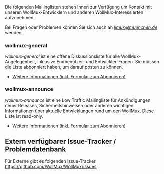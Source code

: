 Die folgenden Mailinglisten stehen Ihnen zur Verfügung um Kontakt mit unseren WollMux-Entwicklern und anderen WollMux-Interessierten aufzunehmen.

Bei Fragen oder Problemen können Sie sich auch an *limux@muenchen.de* wenden.

### wollmux-general

*wollmux-general* ist eine offene Diskussionsliste für alle WollMux-Angelegenheit, inklusive Endbenutzer- und Entwickler-Fragen. Sie müssen die Liste abbonniert haben, um darauf posten zu können.

- [Weitere Informationen (inkl. Formular zum Abonnieren)](http://joinup.ec.europa.eu/mailman/listinfo/wollmux-general)

### wollmux-announce

*wollmux-announce* ist eine Low Traffic Mailingliste für Ankündigungen neuer Releases, Sicherheitshinweisen oder anderen wichtigen Informationen über aktuelle Entwicklungen rund um den WollMux. Diese Liste ist read-only.

- [Weitere Informationen (inkl. Formular zum Abonnieren)](http://joinup.ec.europa.eu/mailman/listinfo/wollmux-announce)

Extern verfügbarer Issue-Tracker / Problemdatenbank
---------------------------------------------------

Für Externe gibt es folgenden Issue-Tracker <https://github.com/WollMux/WollMux/issues>
